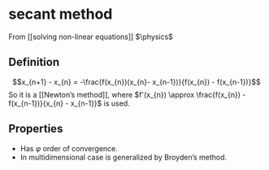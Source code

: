 # secant method
From [[solving non-linear equations]]
$\physics$
## Definition
$$x_{n+1} - x_{n} = -\frac{f(x_{n})(x_{n}- x_{n-1})}{f(x_{n}) - f(x_{n-1})}$$
So it is a [[Newton’s method]], where $f'(x_{n}) \approx \frac{f(x_{n}) - f(x_{n-1})}{x_{n} - x_{n-1}}$ is used.

## Properties
- Has $\varphi$ order of convergence.
- In multidimensional case is generalized by Broyden’s method.